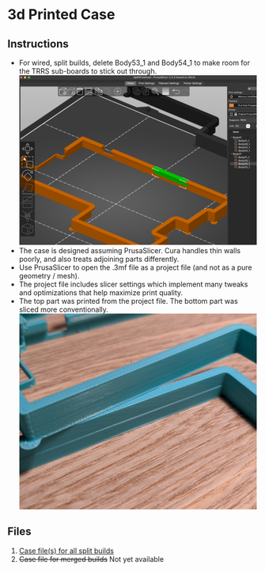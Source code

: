 # 3d Printed Case

## Instructions

* For wired, split builds, delete Body53_1 and Body54_1 to make room for the TRRS sub-boards to stick out through.
![TRRS cutouts in green](/images/case/trrs_cutout.png)
* The case is designed assuming PrusaSlicer. Cura handles thin walls poorly, and also treats adjoining parts differently.
* Use PrusaSlicer to open the .3mf file as a project file (and not as a pure geometry / mesh).
* The project file includes slicer settings which implement many tweaks and optimizations that help maximize print quality.
* The top part was printed from the project file. The bottom part was sliced more conventionally.
![TRRS cutouts in green](/images/case/slicer_comparison.jpeg)

## Files
1. [Case file(s) for all split builds](/case/split_case_with_prusa_slicer_settings.3mf)
1. ~~Case file for merged builds~~ Not yet available